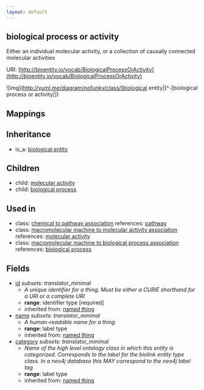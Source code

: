 ```yaml
---
layout: default
---
```


## biological process or activity


Either an individual molecular activity, or a collection of causally connected molecular activities

URI: [http://bioentity.io/vocab/BiologicalProcessOrActivity](http://bioentity.io/vocab/BiologicalProcessOrActivity)


![img](http://yuml.me/diagram/nofunky/class/[biological entity|]^-[biological process or activity|])
## Mappings


## Inheritance

 *  is_a: [biological entity](BiologicalEntity.html)

## Children

 *  child: [molecular activity](MolecularActivity.html)
 *  child: [biological process](BiologicalProcess.html)

## Used in

 *  class: [chemical to pathway association](ChemicalToPathwayAssociation.html) references: [pathway](Pathway.html)
 *  class: [macromolecular machine to molecular activity association](MacromolecularMachineToMolecularActivityAssociation.html) references: [molecular activity](MolecularActivity.html)
 *  class: [macromolecular machine to biological process association](MacromolecularMachineToBiologicalProcessAssociation.html) references: [biological process](BiologicalProcess.html)

## Fields

 * [id](id.html) *subsets: translator_minimal*
    * _A unique identifier for a thing. Must be either a CURIE shorthand for a URI or a complete URI_
    * __range__: identifier type [required]
    * inherited from: [named thing](NamedThing.html)
 * [name](name.html) *subsets: translator_minimal*
    * _A human-readable name for a thing_
    * __range__: label type
    * inherited from: [named thing](NamedThing.html)
 * [category](category.html) *subsets: translator_minimal*
    * _Name of the high level ontology class in which this entity is categorized. Corresponds to the label for the biolink entity type class. In a neo4j database this MAY correspond to the neo4j label tag_
    * __range__: label type
    * inherited from: [named thing](NamedThing.html)

